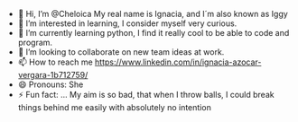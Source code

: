 - 👋 Hi, I’m @Cheloica My real name is Ignacia, and I´m also known as Iggy
- 👀 I’m interested in learning, I consider myself very curious.
- 🌱 I’m currently learning python, I find it really cool to be able to code and program.
- 💞️ I’m looking to collaborate on new team ideas at work. 
- 📫 How to reach me https://www.linkedin.com/in/ignacia-azocar-vergara-1b712759/
- 😄 Pronouns: She 
- ⚡ Fun fact: ... My aim is so bad, that when I throw balls, I could break things behind me easily with absolutely no intention

<!---
Cheloica/Cheloica is a ✨ special ✨ repository because its `README.md` (this file) appears on your GitHub profile.
You can click the Preview link to take a look at your changes.
--->

